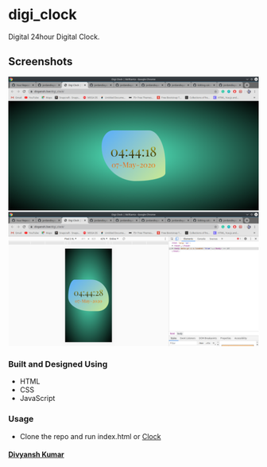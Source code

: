 # digi_clock
Digital 24hour Digital Clock.

## Screenshots
![DigiClock](https://raw.githubusercontent.com/jordandivyansh/digi_clock/master/screenshots/Screenshot_20200607_044418.png)
![DigiClock](https://raw.githubusercontent.com/jordandivyansh/digi_clock/master/screenshots/Screenshot_20200607_044429.png)

### Built and Designed Using
- HTML
- CSS
- JavaScript

### Usage
- Clone the repo and run index.html or [Clock](https://jordandivyansh.github.io/digi_clock/)

#### [Divyansh Kumar](https://jordandivyansh.github.io/divyanshkumar)
